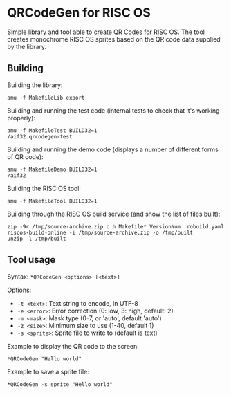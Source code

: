 # QRCodeGen for RISC OS

Simple library and tool able to create QR Codes for RISC OS.
The tool creates monochrome RISC OS sprites based on the
QR code data supplied by the library.

## Building

Building the library:

    amu -f MakefileLib export

Building and running the test code (internal tests to check that it's working properly):

    amu -f MakefileTest BUILD32=1
    /aif32.qrcodegen-test

Building and running the demo code (displays a number of different forms of QR code):

    amu -f MakefileDemo BUILD32=1
    /aif32

Building the RISC OS tool:

    amu -f MakefileTool BUILD32=1

Building through the RISC OS build service (and show the list of files built):

    zip -9r /tmp/source-archive.zip c h Makefile* VersionNum .robuild.yaml
    riscos-build-online -i /tmp/source-archive.zip -o /tmp/built
    unzip -l /tmp/built

## Tool usage

Syntax: `*QRCodeGen <options> [<text>]`

Options:

* `-t <text>`: Text string to encode, in UTF-8
* `-e <error>`: Error correction (0: low, 3: high, default: 2)
* `-m <mask>`: Mask type (0-7, or 'auto', default 'auto')
* `-z <size>`: Minimum size to use (1-40, default 1)
* `-s <sprite>`: Sprite file to write to (default is text)

Example to display the QR code to the screen:

    *QRCodeGen "Hello world"

Example to save a sprite file:

    *QRCodeGen -s sprite "Hello world"
